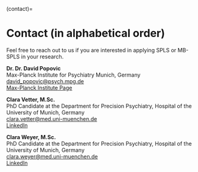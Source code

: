 (contact)=

# Contact (in alphabetical order)

Feel free to reach out to us if you are interested in applying SPLS or MB-SPLS in your research.

**Dr. Dr. David Popovic**  
Max-Planck Institute for Psychiatry Munich, Germany  
[david_popovic@psych.mpg.de](mailto:david_popovic@psych.mpg.de)  
[Max-Planck Institute Page](https://www.psych.mpg.de/person/127698)

**Clara Vetter, M.Sc.**  
PhD Candidate at the Department for Precision Psychiatry, Hospital of the University of Munich, Germany  
[clara.vetter@med.uni-muenchen.de](mailto:clara.vetter@med.uni-muenchen.de)  
[LinkedIn](https://www.linkedin.com/in/clara-vetter/)

**Clara Weyer, M.Sc.**  
PhD Candidate at the Department for Precision Psychiatry, Hospital of the University of Munich, Germany  
[clara.weyer@med.uni-muenchen.de](mailto:clara.weyer@med.uni-muenchen.de)  
[LinkedIn](https://www.linkedin.com/in/clara-weyer-2b2798154/)
